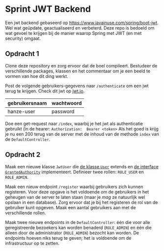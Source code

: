 # Sprint JWT Backend

Een jwt backend gebaseerd op https://www.javainuse.com/spring/boot-jwt. Wel wat geüpdate, geactualiseerd en verbeterd. Deze repo is bedoeld om wat gevoel te krijgen bij de manier waarop Spring met JWT (en met security) omgaat.

## Opdracht 1

Clone deze repository en zorg ervoor dat de boel compileert. Bestudeer de verschillende packages, klassen en het commentaar om je een beeld te vormen van hoe dit ding werkt.

Post de volgende gebruikers-gegevens naar `/authenticate` om een jwt terug te krijgen. Check dit jwt op [jwt.io](https://jwt.io).

gebruikersnaam | wachtwoord
----|----
hanze-user | password


Doe een get-request naar `/index`, waarbij je het jwt als authenticatie gebruikt (in de hearer: `Authorization:  Bearer <token>` Als het goed is krijg je nu een 200 terug van de server met de inhoud van de methode `index` van de `DefaultController`.

## Opdracht 2

Maak een nieuwe klasse `JwtUser` die [de klasse `User`](https://docs.spring.io/spring-security/site/docs/current/api/org/springframework/security/core/userdetails/User.html) extends en [de interface `GrantedAuthority`](https://docs.spring.io/spring-security/site/docs/current/api/org/springframework/security/core/GrantedAuthority.html) implementeert. Definieer twee rollen: `ROLE_USER` en `ROLE_ADMIN`.

Maak een nieuw endpoint `/register` waarbij gebruikers zich kunnen registeren. Voor deze opgave is het voldoende om de gebruikers in het geheugen van de server te laten staan (maar je *mag* ze natuurlijk wel opslaan in een database). Zorg ervoor dat je bij het registeren de rol van de gebruiker kunt opgeven. Maak een aantal gebruikers aan met de verschillende rollen.

Maak twee nieuwe endpoints in de `DefaultController`: één die voor alle geregistreerde bezoekers kan worden benaderd (`ROLE_ADMIN`) en één die alleen door de administrator (`ROLE_ADMIN`) bezocht kan worden. De endpoints hoeven niks terug te geven; het is voldoende om de infrastructuur op te zetten.


